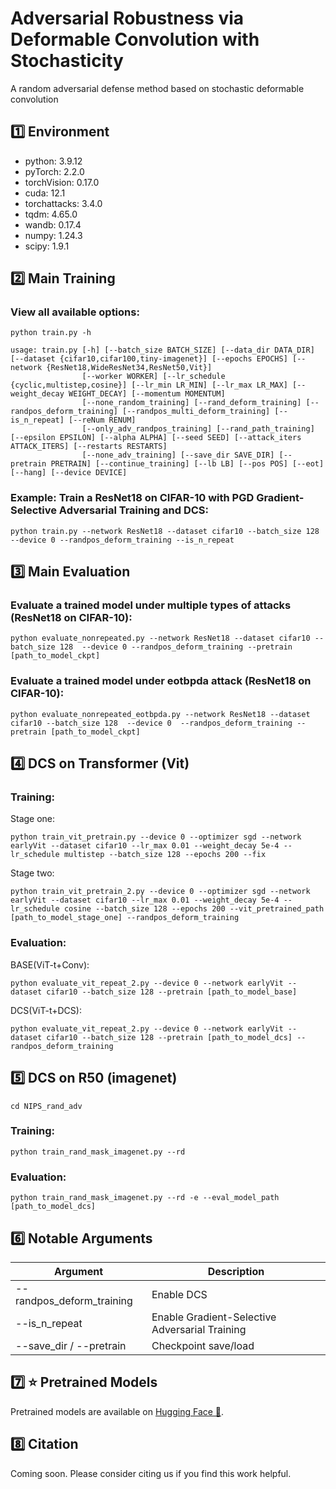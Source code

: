 # Adversarial Robustness via Deformable Convolution with Stochasticity
A random adversarial defense method based on stochastic deformable convolution

## 1️⃣ Environment
- python: 3.9.12
- pyTorch: 2.2.0
- torchVision: 0.17.0
- cuda: 12.1
- torchattacks: 3.4.0
- tqdm: 4.65.0
- wandb: 0.17.4
- numpy: 1.24.3
- scipy: 1.9.1


## 2️⃣ Main Training

### View all available options:

```
python train.py -h
```
```
usage: train.py [-h] [--batch_size BATCH_SIZE] [--data_dir DATA_DIR] [--dataset {cifar10,cifar100,tiny-imagenet}] [--epochs EPOCHS] [--network {ResNet18,WideResNet34,ResNet50,Vit}]
                [--worker WORKER] [--lr_schedule {cyclic,multistep,cosine}] [--lr_min LR_MIN] [--lr_max LR_MAX] [--weight_decay WEIGHT_DECAY] [--momentum MOMENTUM]
                [--none_random_training] [--rand_deform_training] [--randpos_deform_training] [--randpos_multi_deform_training] [--is_n_repeat] [--reNum RENUM]
                [--only_adv_randpos_training] [--rand_path_training] [--epsilon EPSILON] [--alpha ALPHA] [--seed SEED] [--attack_iters ATTACK_ITERS] [--restarts RESTARTS]
                [--none_adv_training] [--save_dir SAVE_DIR] [--pretrain PRETRAIN] [--continue_training] [--lb LB] [--pos POS] [--eot] [--hang] [--device DEVICE]
```



### Example: Train a ResNet18 on CIFAR-10 with PGD Gradient-Selective Adversarial Training and DCS:

```
python train.py --network ResNet18 --dataset cifar10 --batch_size 128  --device 0 --randpos_deform_training --is_n_repeat
```
<!-- ### To run by `nohup`, please add `--hang` to avoid long log by `tqdm`:

```
nohup python train.py [other hyperparameters] --hang > [name of log file] 2>&1 &
``` -->

## 3️⃣ Main Evaluation

### Evaluate a trained model under multiple types of attacks (ResNet18 on CIFAR-10):

```
python evaluate_nonrepeated.py --network ResNet18 --dataset cifar10 --batch_size 128  --device 0 --randpos_deform_training --pretrain [path_to_model_ckpt]
```
### Evaluate a trained model under eotbpda attack (ResNet18 on CIFAR-10):
```
python evaluate_nonrepeated_eotbpda.py --network ResNet18 --dataset cifar10 --batch_size 128  --device 0  --randpos_deform_training --pretrain [path_to_model_ckpt]
```
<!-- ### Evaluate with bpda:
```
python evaluate_nonrepeated_blacktransfer.py --network WideResNet34 --dataset cifar10 --batch_size 128  --device 1 --pretrain /home/yxma/hzx/hzx/hzx/rand_defence/ckpt/cifar10/WideResNet34/ckpt/model_20241107185544.pth --pretraina /home/yxma/hzx/hzx/hzx/rand_defence/ckpt/cifar10/WideResNet34/ckpt/model_20240803034941.pth --randpos_deform_training
``` -->

## 4️⃣ DCS on Transformer (Vit)
### Training:
Stage one:
```
python train_vit_pretrain.py --device 0 --optimizer sgd --network earlyVit --dataset cifar10 --lr_max 0.01 --weight_decay 5e-4 --lr_schedule multistep --batch_size 128 --epochs 200 --fix
```
Stage two:
```
python train_vit_pretrain_2.py --device 0 --optimizer sgd --network earlyVit --dataset cifar10 --lr_max 0.01 --weight_decay 5e-4 --lr_schedule cosine --batch_size 128 --epochs 200 --vit_pretrained_path [path_to_model_stage_one] --randpos_deform_training 
```
### Evaluation:
BASE(ViT-t+Conv):
```
python evaluate_vit_repeat_2.py --device 0 --network earlyVit --dataset cifar10 --batch_size 128 --pretrain [path_to_model_base]
```
DCS(ViT-t+DCS):
```
python evaluate_vit_repeat_2.py --device 0 --network earlyVit --dataset cifar10 --batch_size 128 --pretrain [path_to_model_dcs] --randpos_deform_training
```
## 5️⃣ DCS on R50 (imagenet)
```
cd NIPS_rand_adv
```
### Training:
```
python train_rand_mask_imagenet.py --rd
```
### Evaluation:
```
python train_rand_mask_imagenet.py --rd -e --eval_model_path [path_to_model_dcs]
```

<!-- ```
python train_rand_mask_imagenet.py --rd -e --eval_model_path ckpt/model_latest_20240810_132913.pth
```
```
python train_rand_mask_imagenet.py --rd -e --eval_model_path /home/yxma/hzx/NIPS_rand_adv/ckpt/model_best_20240828_140015.pth
python train_rand_mask_imagenet.py --rd -e --eval_model_path /home/yxma/hzx/NIPS_rand_adv/ckpt/model_best_20240828_140015.pth
```
```
nohup python train_rand_mask_imagenet.py --rd > train_output.log 2>&1 &
nohup python train_rand_mask_imagenet.py --rd -e --eval_model_path /home/yxma/hzx/NIPS_rand_adv/ckpt/model_best_20240828_140015.pth > evaluate_aa.log 2>&1 &
nohup python train_rand_mask_imagenet.py --rd > nrp_train_in_r50_rp_test.log 2>&1 &
``` -->

## 6️⃣ Notable Arguments

| Argument                         | Description                                      |
|----------------------------------|--------------------------------------------------|
| --randpos_deform_training        | Enable DCS                                       |
| --is_n_repeat                    | Enable Gradient-Selective Adversarial Training   |
| --save_dir / --pretrain          | Checkpoint save/load                             |


## 7️⃣ ⭐ Pretrained Models

Pretrained models are available on [Hugging Face 🤗](https://huggingface.co/xuanzhu07/Deformable_Convolution_with_Stochasticity_ModelWeight).



## 8️⃣ Citation

Coming soon. Please consider citing us if you find this work helpful.


<!-- 1️⃣ 2️⃣ 3️⃣ 4️⃣ 5️⃣ 6️⃣ 7️⃣ 8️⃣ 9️⃣ 🔟 ⭐ 🌟 -->

<!-- 
## Note
More codes and weights will be provided after further organization. -->


<!-- ## Contact

For questions or feedback, please open an issue or contact  
[theSleepyPig](https://github.com/theSleepyPig)

## Pretrained Models
Pretrained models are provided in google drive. The url is

```
https://drive.google.com/drive/folders/1dUY2PoS3HHGrlSEA0M20ToRJpzW2v067?usp=sharing
``` -->